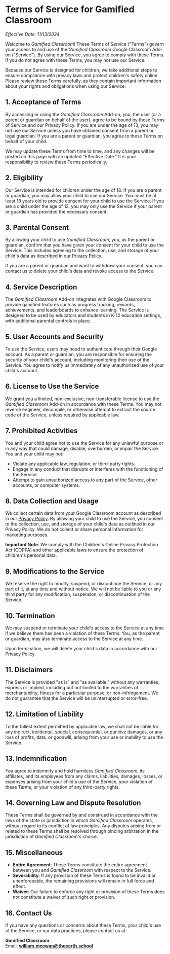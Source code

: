 # Terms of Service for Gamified Classroom  
*Effective Date: 11/13/2024*

Welcome to *Gamified Classroom*! These Terms of Service ("Terms") govern your access to and use of the *Gamified Classroom* Google Classroom Add-on ("Service"). By using our Service, you agree to comply with these Terms. If you do not agree with these Terms, you may not use our Service.

Because our Service is designed for children, we take additional steps to ensure compliance with privacy laws and protect children's safety online. Please review these Terms carefully, as they contain important information about your rights and obligations when using our Service.

## 1. **Acceptance of Terms**
By accessing or using the *Gamified Classroom* Add-on, you, the user (or a parent or guardian on behalf of the user), agree to be bound by these Terms of Service and our Privacy Policy. If you are under the age of 13, you may not use our Service unless you have obtained consent from a parent or legal guardian. If you are a parent or guardian, you agree to these Terms on behalf of your child.

We may update these Terms from time to time, and any changes will be posted on this page with an updated "Effective Date." It is your responsibility to review these Terms periodically.

## 2. **Eligibility**
Our Service is intended for children under the age of 18. If you are a parent or guardian, you may allow your child to use our Service. You must be at least 18 years old to provide consent for your child to use the Service. If you are a child under the age of 13, you may only use the Service if your parent or guardian has provided the necessary consent.

## 3. **Parental Consent**
By allowing your child to use *Gamified Classroom*, you, as the parent or guardian, confirm that you have given your consent for your child to use the Service. This includes agreeing to the collection, use, and storage of your child's data as described in our [Privacy Policy](#).

If you are a parent or guardian and want to withdraw your consent, you can contact us to delete your child's data and revoke access to the Service.

## 4. **Service Description**
The *Gamified Classroom* Add-on integrates with Google Classroom to provide gamified features such as progress tracking, rewards, achievements, and leaderboards to enhance learning. The Service is designed to be used by educators and students in K-12 education settings, with additional parental controls in place.

## 5. **User Accounts and Security**
To use the Service, users may need to authenticate through their Google account. As a parent or guardian, you are responsible for ensuring the security of your child's account, including monitoring their use of the Service. You agree to notify us immediately of any unauthorized use of your child's account.

## 6. **License to Use the Service**
We grant you a limited, non-exclusive, non-transferable license to use the *Gamified Classroom* Add-on in accordance with these Terms. You may not reverse engineer, decompile, or otherwise attempt to extract the source code of the Service, unless required by applicable law.

## 7. **Prohibited Activities**
You and your child agree not to use the Service for any unlawful purpose or in any way that could damage, disable, overburden, or impair the Service. You and your child may not:

- Violate any applicable law, regulation, or third-party rights.
- Engage in any conduct that disrupts or interferes with the functioning of the Service.
- Attempt to gain unauthorized access to any part of the Service, other accounts, or computer systems.

## 8. **Data Collection and Usage**
We collect certain data from your Google Classroom account as described in our [Privacy Policy](#). By allowing your child to use the Service, you consent to the collection, use, and storage of your child's data as outlined in our Privacy Policy. We do not collect or share personal information for marketing purposes.

**Important Note**: We comply with the Children's Online Privacy Protection Act (COPPA) and other applicable laws to ensure the protection of children's personal data.

## 9. **Modifications to the Service**
We reserve the right to modify, suspend, or discontinue the Service, or any part of it, at any time and without notice. We will not be liable to you or any third party for any modification, suspension, or discontinuation of the Service.

## 10. **Termination**
We may suspend or terminate your child's access to the Service at any time if we believe there has been a violation of these Terms. You, as the parent or guardian, may also terminate access to the Service at any time.

Upon termination, we will delete your child's data in accordance with our Privacy Policy.

## 11. **Disclaimers**
The Service is provided "as is" and "as available," without any warranties, express or implied, including but not limited to the warranties of merchantability, fitness for a particular purpose, or non-infringement. We do not guarantee that the Service will be uninterrupted or error-free.

## 12. **Limitation of Liability**
To the fullest extent permitted by applicable law, we shall not be liable for any indirect, incidental, special, consequential, or punitive damages, or any loss of profits, data, or goodwill, arising from your use or inability to use the Service.

## 13. **Indemnification**
You agree to indemnify and hold harmless *Gamified Classroom*, its affiliates, and its employees from any claims, liabilities, damages, losses, or expenses arising from your child's use of the Service, your violation of these Terms, or your violation of any third-party rights.

## 14. **Governing Law and Dispute Resolution**
These Terms shall be governed by and construed in accordance with the laws of the state or jurisdiction in which *Gamified Classroom* operates, without regard to its conflict of law principles. Any disputes arising from or related to these Terms shall be resolved through binding arbitration in the jurisdiction of *Gamified Classroom's* choice.

## 15. **Miscellaneous**
- **Entire Agreement**: These Terms constitute the entire agreement between you and *Gamified Classroom* with respect to the Service.
- **Severability**: If any provision of these Terms is found to be invalid or unenforceable, the remaining provisions will remain in full force and effect.
- **Waiver**: Our failure to enforce any right or provision of these Terms does not constitute a waiver of such right or provision.

## 16. **Contact Us**
If you have any questions or concerns about these Terms, your child's use of the Service, or our data practices, please contact us at:

**Gamified Classroom**  
Email: **william.mcewan@theearth.school**
